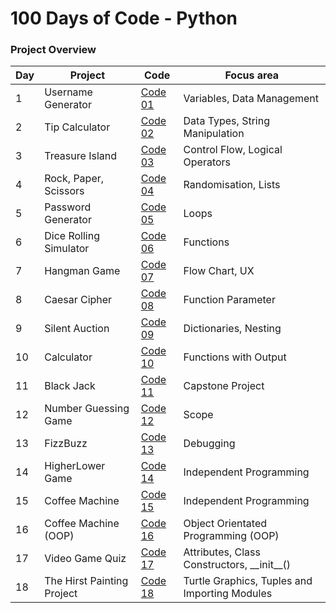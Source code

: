 # 100 Days of Code - Python 

### Project Overview

| Day | Project | Code | Focus area |
|---|---|---|---|
| 1 | Username Generator | [Code 01](https://github.com/newyentony/python-100-days-of-code/blob/main/day_01/main.py) | Variables, Data Management
| 2 | Tip Calculator | [Code 02](https://github.com/newyentony/python-100-days-of-code/tree/main/day_02/main.py) | Data Types, String Manipulation
| 3 | Treasure Island | [Code 03](https://github.com/newyentony/python-100-days-of-code/tree/main/day_03/main.py) | Control Flow, Logical Operators
| 4 | Rock, Paper, Scissors | [Code 04](https://github.com/newyentony/python-100-days-of-code/tree/main/day_04/main.py)  | Randomisation, Lists
| 5 | Password Generator | [Code 05](https://github.com/newyentony/python-100-days-of-code/tree/main/day_05/main.py)  | Loops
| 6 | Dice Rolling Simulator | [Code 06](https://github.com/newyentony/python-100-days-of-code/tree/main/day_06/main.py) | Functions
| 7 | Hangman Game | [Code 07](https://github.com/newyentony/python-100-days-of-code/tree/main/day_07/main.py)  | Flow Chart, UX
| 8 | Caesar Cipher | [Code 08](https://github.com/newyentony/python-100-days-of-code/tree/main/day_08/main.py)  | Function Parameter
| 9 | Silent Auction | [Code 09](https://github.com/newyentony/python-100-days-of-code/tree/main/day_09/main.py) | Dictionaries, Nesting
| 10 | Calculator | [Code 10](https://github.com/newyentony/python-100-days-of-code/tree/main/day_10/main.py) | Functions with Output
| 11 | Black Jack | [Code 11](https://github.com/newyentony/python-100-days-of-code/tree/main/day_11/main.py) | Capstone Project
| 12 | Number Guessing Game| [Code 12](https://github.com/newyentony/python-100-days-of-code/tree/main/day_12/main.py) | Scope
| 13 | FizzBuzz | [Code 13](https://github.com/newyentony/python-100-days-of-code/tree/main/day_13/main.py) | Debugging
| 14 | HigherLower Game | [Code 14](https://github.com/newyentony/python-100-days-of-code/tree/main/day_14/main.py) | Independent Programming
| 15 | Coffee Machine | [Code 15](https://github.com/newyentony/python-100-days-of-code/tree/main/day_15/main.py) | Independent Programming
| 16 | Coffee Machine (OOP)| [Code 16](https://github.com/newyentony/python-100-days-of-code/tree/main/day_16/main.py) | Object Orientated Programming (OOP)
| 17 | Video Game Quiz | [Code 17](https://github.com/newyentony/python-100-days-of-code/blob/main/day_17/main.py) | Attributes, Class Constructors, \_\_init\_\_()
| 18 | The Hirst Painting Project | [Code 18](https://github.com/newyentony/python-100-days-of-code/blob/main/day_18/main.py) | Turtle Graphics, Tuples and Importing Modules
